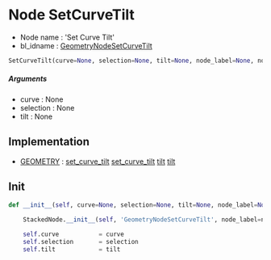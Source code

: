 # Node SetCurveTilt

- Node name : 'Set Curve Tilt'
- bl_idname : [GeometryNodeSetCurveTilt](https://docs.blender.org/api/current/bpy.types.GeometryNodeSetCurveTilt.html)


``` python
SetCurveTilt(curve=None, selection=None, tilt=None, node_label=None, node_color=None)
```
##### Arguments

- curve : None
- selection : None
- tilt : None

## Implementation

- [GEOMETRY](/docs/GeoNodes/socket_GEOMETRY.md) : [set_curve_tilt](/docs/GeoNodes/socket_GEOMETRY.md#set_curve_tilt) [set_curve_tilt](/docs/GeoNodes/socket_GEOMETRY.md#set_curve_tilt) [tilt](/docs/GeoNodes/socket_GEOMETRY.md#tilt) [tilt](/docs/GeoNodes/socket_GEOMETRY.md#tilt)

## Init

``` python
def __init__(self, curve=None, selection=None, tilt=None, node_label=None, node_color=None):

    StackedNode.__init__(self, 'GeometryNodeSetCurveTilt', node_label=node_label, node_color=node_color)

    self.curve           = curve
    self.selection       = selection
    self.tilt            = tilt
```

